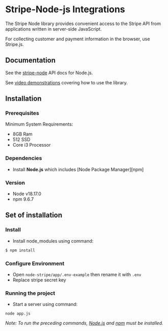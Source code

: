 # Stripe-Node-js Integrations
The Stripe Node library provides convenient access to the Stripe API from applications written in server-side JavaScript.

For collecting customer and payment information in the browser, use Stripe.js.

## Documentation
See the [stripe-node](https://stripe.com/docs/api?lang=node) API docs for Node.js.

See [video demonstrations](https://www.youtube.com/playlist?list=PLy1nL-pvL2M5xNIuNapwmABwEy2uifAlY) covering how to use the library.

## Installation
 ### Prerequisites
 Minimum System Requirements:
   - 8GB Ram
   - 512 SSD
   - Core i3 Processor
 ### Dependencies
   - Install **Node.js** which includes [Node Package Manager][npm] 
 ### Version
   - Node v18.17.0
   - npm 9.6.7
 ## Set of installation
   ### Install
   - Install node_modules using command: 
   ```bash
   $ npm install
   ```
   
   ### Configure Environment
   - Open `node-stripe/app/.env-example` then rename it with `.env`
   - Replace stripe secret key

   ### Running the project
   - Start a server using command:
   ```
   node app.js
   ```
*Note: To run the preceding commands, [Node.js](http://nodejs.org) and [npm](https://npmjs.com) must be installed.*

